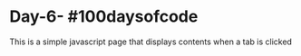 # Day-6- #100daysofcode 
This is a simple javascript page that displays contents when a tab is clicked
